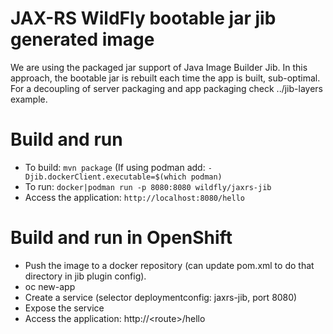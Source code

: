 # JAX-RS WildFly bootable jar jib generated image

We are using the packaged jar support of Java Image Builder Jib.
In this approach, the bootable jar is rebuilt each time the app is built, sub-optimal.
For a decoupling of server packaging and app packaging check ../jib-layers example.

Build and run
=============

* To build: `mvn package` (If using podman add: `-Djib.dockerClient.executable=$(which podman)`
* To run: `docker|podman run -p 8080:8080 wildfly/jaxrs-jib`
* Access the application: `http://localhost:8080/hello`

Build and run in OpenShift
=======================
* Push the image to a docker repository (can update pom.xml to do that directory in jib plugin config).
* oc new-app <image>
* Create a service (selector deploymentconfig: jaxrs-jib, port 8080)
* Expose the service
* Access the application: http://\<route\>/hello
